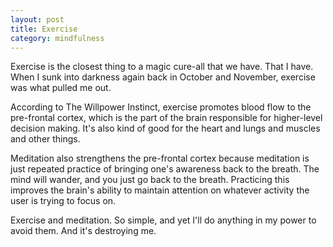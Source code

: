```yaml
---
layout: post
title: Exercise
category: mindfulness
---
```


Exercise is the closest thing to a magic cure-all that we have. That I have. When I sunk into darkness again back in October and November, exercise was what pulled me out.

According to The Willpower Instinct, exercise promotes blood flow to the pre-frontal cortex, which is the part of the brain responsible for higher-level decision making. It's also kind of good for the heart and lungs and muscles and other things.

Meditation also strengthens the pre-frontal cortex because meditation is just repeated practice of bringing one's awareness back to the breath. The mind will wander, and you just go back to the breath. Practicing this improves the brain's ability to maintain attention on whatever activity the user is trying to focus on.

Exercise and meditation. So simple, and yet I'll do anything in my power to avoid them. And it's destroying me.